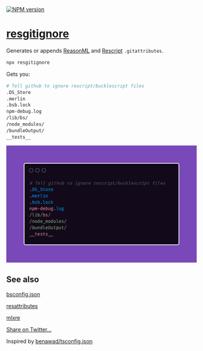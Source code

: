 [![NPM version](https://img.shields.io/npm/v/resgitignore.svg?style=flat)](https://www.npmjs.com/package/resgitignore)

# [resgitignore](https://git.io/resgitignore)

Generates or appends [ReasonML](https://git.io/reasonml) and [Rescript](https://rescript-lang.org/) `.gitattributes`.

```sh
npx resgitignore
```

Gets you:

```sh
# Tell github to ignore rescript/bucklescript files
.DS_Store
.merlin
.bsb.lock
npm-debug.log
/lib/bs/
/node_modules/
/bundleOutput/
__tests__
```

![image](./resgitignore.png)


## See also

[bsconfig.json](https://git.io/bsconfig.json)

[resattributes](https://github.com/idkjs/resattributes)

[mlxre](https://github.com/idkjs/mlxre)

[Share on Twitter...](https://twitter.com/share?text=Quickly+add+reasonml+and+rescript+attributes+to+your+project+https://github.com/idkjs/resgitignore)

Inspired by [benawad/tsconfig.json](https://github.com/benawad/tsconfig.json)
